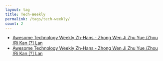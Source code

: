 ```yaml
---
layout: tag
title: Tech-Weekly
permalink: /tags/tech-weekly/
count: 2
---
```


- [Awesome Technology Weekly Zh-Hans - Zhong Wen Ji Zhu Yue /Zhou /Ri Kan [?] Lan ](https://yeshan333.github.io/2024/03/04/awesome-tech-weekly-zh/)
- [Awesome Technology Weekly Zh-Hans - Zhong Wen Ji Zhu Yue /Zhou /Ri Kan [?] Lan ](https://yeshan333.github.io/2024/03/04/awesome-tech-weekly-zh/)
